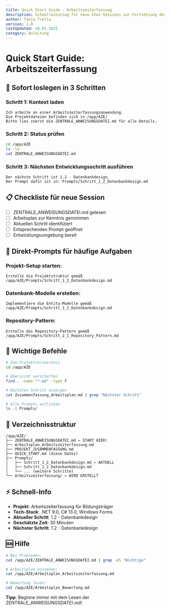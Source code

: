 ```yaml
---
title: Quick Start Guide - Arbeitszeiterfassung
description: Schnelleinstieg für neue Chat-Sessions zur Fortsetzung der Entwicklung
author: Tanja Trella
version: 1.0
lastUpdated: 26.01.2025
category: Anleitung
---
```


# Quick Start Guide: Arbeitszeiterfassung

## 🚀 Sofort loslegen in 3 Schritten

### Schritt 1: Kontext laden
```
Ich arbeite an einer Arbeitszeiterfassungsanwendung.
Die Projektdateien befinden sich in /app/AZE/
Bitte lies zuerst die ZENTRALE_ANWEISUNGSDATEI.md für alle Details.
```

### Schritt 2: Status prüfen
```bash
cd /app/AZE
ls -la
cat ZENTRALE_ANWEISUNGSDATEI.md
```

### Schritt 3: Nächsten Entwicklungsschritt ausführen
```
Der nächste Schritt ist 1.2 - Datenbankdesign.
Der Prompt dafür ist in: Prompts/Schritt_1_2_Datenbankdesign.md
```

## 📋 Checkliste für neue Session

- [ ] ZENTRALE_ANWEISUNGSDATEI.md gelesen
- [ ] Arbeitsplan zur Kenntnis genommen
- [ ] Aktuellen Schritt identifiziert
- [ ] Entsprechenden Prompt geöffnet
- [ ] Entwicklungsumgebung bereit

## 🎯 Direkt-Prompts für häufige Aufgaben

### Projekt-Setup starten:
```
Erstelle die Projektstruktur gemäß /app/AZE/Prompts/Schritt_1_2_Datenbankdesign.md
```

### Datenbank-Modelle erstellen:
```
Implementiere die Entity-Modelle gemäß /app/AZE/Prompts/Schritt_1_2_Datenbankdesign.md
```

### Repository-Pattern:
```
Erstelle das Repository-Pattern gemäß /app/AZE/Prompts/Schritt_2_1_Repository_Pattern.md
```

## 🔧 Wichtige Befehle

```bash
# Zum Projektverzeichnis
cd /app/AZE

# Übersicht verschaffen
find . -name "*.md" -type f

# Nächsten Schritt anzeigen
cat Zusammenfassung_Arbeitsplan.md | grep "Nächster Schritt"

# Alle Prompts auflisten
ls -1 Prompts/
```

## 📁 Verzeichnisstruktur

```
/app/AZE/
├── ZENTRALE_ANWEISUNGSDATEI.md ← START HIER!
├── Arbeitsplan_Arbeitszeiterfassung.md
├── PROJEKT_ZUSAMMENFASSUNG.md
├── QUICK_START.md (diese Datei)
├── Prompts/
│   ├── Schritt_1_2_Datenbankdesign.md ← AKTUELL
│   ├── Schritt_1_2_Datenbankdesign.md
│   └── ... (weitere Schritte)
└── Arbeitszeiterfassung/ ← WIRD ERSTELLT
```

## ⚡ Schnell-Info

- **Projekt**: Arbeitszeiterfassung für Bildungsträger
- **Tech-Stack**: .NET 9.0, C# 13.0, Windows Forms
- **Aktueller Schritt**: 1.2 - Datenbankdesign
- **Geschätzte Zeit**: 30 Minuten
- **Nächster Schritt**: 1.2 - Datenbankdesign

## 🆘 Hilfe

```bash
# Bei Problemen:
cat /app/AZE/ZENTRALE_ANWEISUNGSDATEI.md | grep -A5 "Wichtige"

# Arbeitsplan einsehen:
cat /app/AZE/Arbeitsplan_Arbeitszeiterfassung.md

# Bewertung lesen:
cat /app/AZE/Arbeitsplan_Bewertung.md
```

**Tipp**: Beginne immer mit dem Lesen der ZENTRALE_ANWEISUNGSDATEI.md!